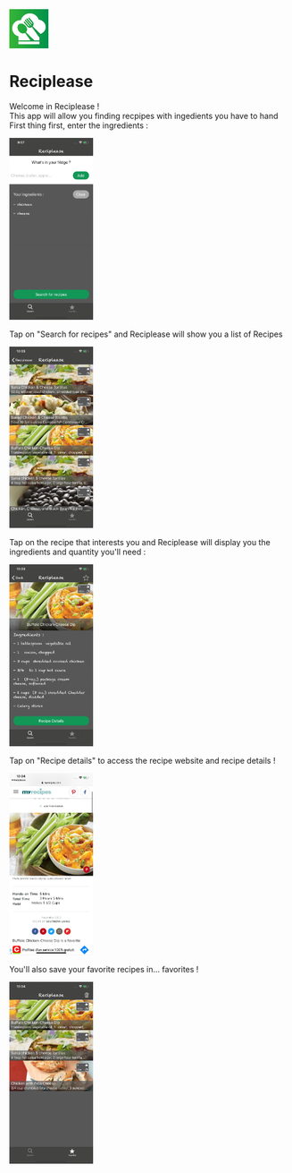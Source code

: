 <img src="AppImages/AppIcon.png" width="70">

# Reciplease   
Welcome in Reciplease !  
This app will allow you finding recpipes with ingedients you have to hand   
First thing first, enter the ingredients :  
    
 <img src="AppImages/Ingredients.png" width="150">
 
Tap on "Search for recipes" and Reciplease will show you a list of Recipes     
 
 <img src="AppImages/RecipesList.png" width="150">   
 
Tap on the recipe that interests you and Reciplease will display you the ingredients and quantity you'll need :  
 
  <img src="AppImages/Details.png" width="150">   

Tap on "Recipe details" to access the recipe website and recipe details !  
  
  <img src="AppImages/WebSite.png" width="150">   

You'll also save your favorite recipes in... favorites !  

  <img src="AppImages/Favorites.png" width="150">

  
 

